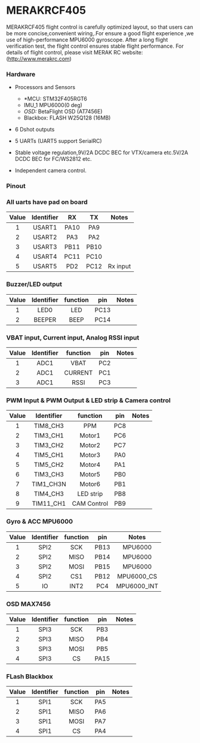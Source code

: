 # MERAKRCF405

MERAKRCF405 flight control is carefully optimized layout, so that users can be more concise,convenient wiring,.For ensure a good flight experience ,we use of high-performance MPU6000 gyroscope. After a long flight verification test, the flight control ensures stable flight performance. For details of flight control, please visit MERAK RC website:(http://www.merakrc.com)

### Hardware

- Processors and Sensors

  - \*MCU: STM32F405RGT6
  - IMU_1 MPU6000(0 deg)
  - _OSD:_ BetaFlight OSD (AT7456E)
  - Blackbox: FLASH W25Q128 (16MB)

- 6 Dshot outputs

- 5 UARTs (UART5 support SerialRC)

- Stable voltage regulation,9V/2A DCDC BEC for VTX/camera etc.5V/2A DCDC BEC for FC/WS2812 etc.

- Independent camera control.

### Pinout

### All uarts have pad on board

| Value | Identifier |  RX  |  TX  |  Notes   |
| :---: | :--------: | :--: | :--: | :------: |
|   1   |   USART1   | PA10 | PA9  |          |
|   2   |   USART2   | PA3  | PA2  |          |
|   3   |   USART3   | PB11 | PB10 |          |
|   4   |   USART4   | PC11 | PC10 |          |
|   5   |   USART5   | PD2  | PC12 | Rx input |

### Buzzer/LED output

| Value | Identifier | function | pin  | Notes |
| :---: | :--------: | :------: | :--: | :---: |
|   1   |    LED0    |   LED    | PC13 |       |
|   2   |   BEEPER   |   BEEP   | PC14 |       |

### VBAT input, Current input, Analog RSSI input

| Value | Identifier | function | pin | Notes |
| :---: | :--------: | :------: | :-: | :---: |
|   1   |    ADC1    |   VBAT   | PC2 |       |
|   2   |    ADC1    | CURRENT  | PC1 |       |
|   3   |    ADC1    |   RSSI   | PC3 |       |

### PWM Input & PWM Output & LED strip & Camera control

| Value | Identifier |  function   | pin | Notes |
| :---: | :--------: | :---------: | :-: | :---: |
|   1   |  TIM8_CH3  |     PPM     | PC8 |       |
|   2   |  TIM3_CH1  |   Motor1    | PC6 |       |
|   3   |  TIM3_CH2  |   Motor2    | PC7 |       |
|   4   |  TIM5_CH1  |   Motor3    | PA0 |       |
|   5   |  TIM5_CH2  |   Motor4    | PA1 |       |
|   6   |  TIM3_CH3  |   Motor5    | PB0 |       |
|   7   | TIM1_CH3N  |   Motor6    | PB1 |       |
|   8   |  TIM4_CH3  |  LED strip  | PB8 |       |
|   9   | TIM11_CH1  | CAM Control | PB9 |       |

### Gyro & ACC MPU6000

| Value | Identifier | function | pin  |    Notes    |
| :---: | :--------: | :------: | :--: | :---------: |
|   1   |    SPI2    |   SCK    | PB13 |   MPU6000   |
|   2   |    SPI2    |   MISO   | PB14 |   MPU6000   |
|   3   |    SPI2    |   MOSI   | PB15 |   MPU6000   |
|   4   |    SPI2    |   CS1    | PB12 | MPU6000_CS  |
|   5   |     IO     |   INT2   | PC4  | MPU6000_INT |

### OSD MAX7456

| Value | Identifier | function | pin  | Notes |
| :---: | :--------: | :------: | :--: | :---: |
|   1   |    SPI3    |   SCK    | PB3  |       |
|   2   |    SPI3    |   MISO   | PB4  |       |
|   3   |    SPI3    |   MOSI   | PB5  |       |
|   4   |    SPI3    |    CS    | PA15 |       |

### FLash Blackbox

| Value | Identifier | function | pin | Notes |
| :---: | :--------: | :------: | :-: | :---: |
|   1   |    SPI1    |   SCK    | PA5 |       |
|   2   |    SPI1    |   MISO   | PA6 |       |
|   3   |    SPI1    |   MOSI   | PA7 |       |
|   4   |    SPI1    |    CS    | PA4 |       |
